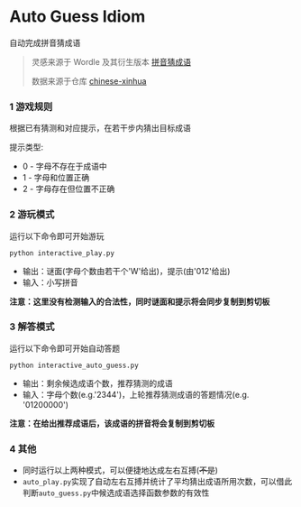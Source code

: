 # Auto Guess Idiom

自动完成拼音猜成语

> 灵感来源于 Wordle 及其衍生版本 [拼音猜成语](https://pinyincaichengyu.com/)
>
> 数据来源于仓库 [chinese-xinhua](https://github.com/pwxcoo/chinese-xinhua)

### 1 游戏规则

根据已有猜测和对应提示，在若干步内猜出目标成语

提示类型:

+ 0 - 字母不存在于成语中
+ 1 - 字母和位置正确
+ 2 - 字母存在但位置不正确

### 2 游玩模式

运行以下命令即可开始游玩

```
python interactive_play.py
```

+ 输出：谜面(字母个数由若干个'W'给出)，提示(由'012'给出)
+ 输入：小写拼音

**注意：这里没有检测输入的合法性，同时谜面和提示将会同步复制到剪切板**

### 3 解答模式

运行以下命令即可开始自动答题

```
python interactive_auto_guess.py
```

+ 输出：剩余候选成语个数，推荐猜测的成语
+ 输入：字母个数(e.g.'2344')，上轮推荐猜测成语的答题情况(e.g. '01200000')

**注意：在给出推荐成语后，该成语的拼音将会复制到剪切板**

### 4 其他

+ 同时运行以上两种模式，可以便捷地达成左右互搏(~~不是~~)
+ `auto_play.py`实现了自动左右互搏并统计了平均猜出成语所用次数，可以借此判断`auto_guess.py`中候选成语选择函数参数的有效性